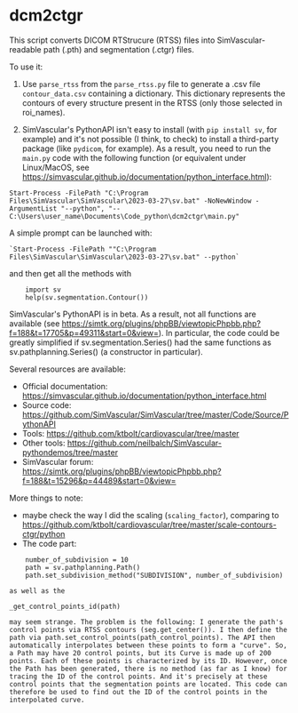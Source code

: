 # dcm2ctgr

This script converts DICOM RTStrucure (RTSS) files into SimVascular-readable path (.pth) and segmentation (.ctgr) files.

To use it:
1) Use `parse_rtss` from the `parse_rtss.py` file to generate a .csv file `contour_data.csv` containing a dictionary. This dictionary represents the contours of every structure present in the RTSS (only those selected in roi_names).

2) SimVascular's PythonAPI isn't easy to install (with `pip install sv`, for example) and it's not possible (I think, to check) to install a third-party package (like `pydicom`, for example). As a result, you need to run the `main.py` code with the following function (or equivalent under Linux/MacOS, see https://simvascular.github.io/documentation/python_interface.html):

`Start-Process -FilePath "C:\Program Files\SimVascular\SimVascular\2023-03-27\sv.bat" -NoNewWindow -ArgumentList "--python", "-- C:\Users\user_name\Documents\Code_python\dcm2ctgr\main.py"`

A simple prompt can be launched with:

	`Start-Process -FilePath ""C:\Program Files\SimVascular\SimVascular\2023-03-27\sv.bat" --python`

and then get all the methods with
```
	import sv
	help(sv.segmentation.Contour())
```
SimVascular's PythonAPI is in beta. As a result, not all functions are available (see https://simtk.org/plugins/phpBB/viewtopicPhpbb.php?f=188&t=17705&p=49311&start=0&view=). In particular, the code could be greatly simplified if sv.segmentation.Series() had the same functions as sv.pathplanning.Series() (a constructor in particular).

Several resources are available:
- Official documentation: https://simvascular.github.io/documentation/python_interface.html
- Source code: https://github.com/SimVascular/SimVascular/tree/master/Code/Source/PythonAPI
- Tools: https://github.com/ktbolt/cardiovascular/tree/master
- Other tools: https://github.com/neilbalch/SimVascular-pythondemos/tree/master
- SimVascular forum: https://simtk.org/plugins/phpBB/viewtopicPhpbb.php?f=188&t=15296&p=44489&start=0&view=

More things to note:

- maybe check the way I did the scaling (`scaling_factor`), comparing to https://github.com/ktbolt/cardiovascular/tree/master/scale-contours-ctgr/python
- The code part:
```
	number_of_subdivision = 10
    path = sv.pathplanning.Path()
    path.set_subdivision_method("SUBDIVISION", number_of_subdivision)
```
	as well as the

	_get_control_points_id(path)

	may seem strange. The problem is the following: I generate the path's control points via RTSS contours (seg.get_center()). I then define the path via path.set_control_points(path_control_points). The API then automatically interpolates between these points to form a "curve". So, a Path may have 20 control points, but its Curve is made up of 200 points. Each of these points is characterized by its ID. However, once the Path has been generated, there is no method (as far as I know) for tracing the ID of the control points. And it's precisely at these control points that the segmentation points are located. This code can therefore be used to find out the ID of the control points in the interpolated curve.  